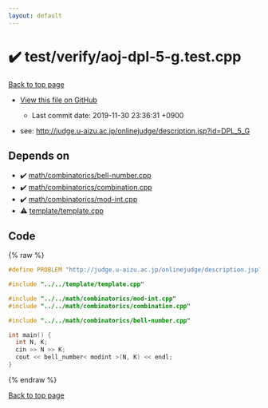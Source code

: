 ```yaml
---
layout: default
---
```


<!-- mathjax config similar to math.stackexchange -->
<script type="text/javascript" async
  src="https://cdnjs.cloudflare.com/ajax/libs/mathjax/2.7.5/MathJax.js?config=TeX-MML-AM_CHTML">
</script>
<script type="text/x-mathjax-config">
  MathJax.Hub.Config({
    TeX: { equationNumbers: { autoNumber: "AMS" }},
    tex2jax: {
      inlineMath: [ ['$','$'] ],
      processEscapes: true
    },
    "HTML-CSS": { matchFontHeight: false },
    displayAlign: "left",
    displayIndent: "2em"
  });
</script>

<script type="text/javascript" src="https://cdnjs.cloudflare.com/ajax/libs/jquery/3.4.1/jquery.min.js"></script>
<script src="https://cdn.jsdelivr.net/npm/jquery-balloon-js@1.1.2/jquery.balloon.min.js" integrity="sha256-ZEYs9VrgAeNuPvs15E39OsyOJaIkXEEt10fzxJ20+2I=" crossorigin="anonymous"></script>
<script type="text/javascript" src="../../../assets/js/copy-button.js"></script>
<link rel="stylesheet" href="../../../assets/css/copy-button.css" />


# :heavy_check_mark: test/verify/aoj-dpl-5-g.test.cpp

<a href="../../../index.html">Back to top page</a>

* <a href="{{ site.github.repository_url }}/blob/master/test/verify/aoj-dpl-5-g.test.cpp">View this file on GitHub</a>
    - Last commit date: 2019-11-30 23:36:31 +0900


* see: <a href="http://judge.u-aizu.ac.jp/onlinejudge/description.jsp?id=DPL_5_G">http://judge.u-aizu.ac.jp/onlinejudge/description.jsp?id=DPL_5_G</a>


## Depends on

* :heavy_check_mark: <a href="../../../library/math/combinatorics/bell-number.cpp.html">math/combinatorics/bell-number.cpp</a>
* :heavy_check_mark: <a href="../../../library/math/combinatorics/combination.cpp.html">math/combinatorics/combination.cpp</a>
* :heavy_check_mark: <a href="../../../library/math/combinatorics/mod-int.cpp.html">math/combinatorics/mod-int.cpp</a>
* :warning: <a href="../../../library/template/template.cpp.html">template/template.cpp</a>


## Code

<a id="unbundled"></a>
{% raw %}
```cpp
#define PROBLEM "http://judge.u-aizu.ac.jp/onlinejudge/description.jsp?id=DPL_5_G"

#include "../../template/template.cpp"

#include "../../math/combinatorics/mod-int.cpp"
#include "../../math/combinatorics/combination.cpp"

#include "../../math/combinatorics/bell-number.cpp"

int main() {
  int N, K;
  cin >> N >> K;
  cout << bell_number< modint >(N, K) << endl;
}

```
{% endraw %}

<a href="../../../index.html">Back to top page</a>

